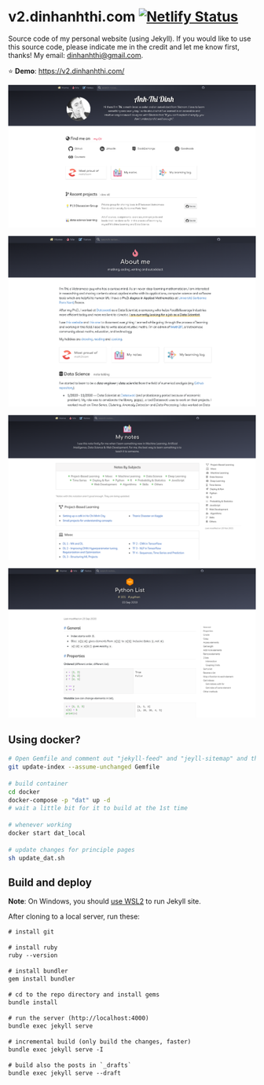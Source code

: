 # v2.dinhanhthi.com [![Netlify Status](https://api.netlify.com/api/v1/badges/ad24cacd-185c-4cec-ab5c-64f59c19b228/deploy-status)](https://app.netlify.com/sites/cocky-goldstine-a62eec/deploys)

Source code of my personal website (using Jekyll). If you would like to use this source code, please indicate me in the credit and let me know first, thanks! My email: dinhanhthi@gmail.com.

⭐ **Demo**: https://v2.dinhanhthi.com/

![Home page](./img/jekyll/front-page.png)

![About page](./img/jekyll/about.png)

![Note page](./img/jekyll/note.png)

![Post page](./img/jekyll/post.png)

## Using docker?

``` bash
# Open Gemfile and comment out "jekyll-feed" and "jeyll-sitemap" and then
git update-index --assume-unchanged Gemfile

# build container
cd docker
docker-compose -p "dat" up -d
# wait a little bit for it to build at the 1st time

# whenever working
docker start dat_local

# update changes for principle pages
sh update_dat.sh
```

## Build and deploy

__Note__: On Windows, you should [use WSL2](https://dinhanhthi.com/docker-wsl2-windows) to run Jekyll site.

After cloning to a local server, run these:

~~~
# install git

# install ruby
ruby --version

# install bundler
gem install bundler

# cd to the repo directory and install gems
bundle install

# run the server (http://localhost:4000)
bundle exec jekyll serve

# incremental build (only build the changes, faster)
bundle exec jekyll serve -I

# build also the posts in `_drafts`
bundle exec jekyll serve --draft
~~~